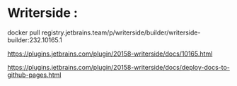# Writerside : 
docker pull registry.jetbrains.team/p/writerside/builder/writerside-builder:232.10165.1

https://plugins.jetbrains.com/plugin/20158-writerside/docs/10165.html

https://plugins.jetbrains.com/plugin/20158-writerside/docs/deploy-docs-to-github-pages.html

